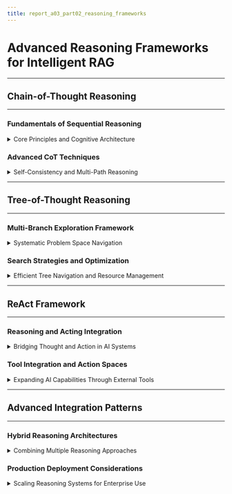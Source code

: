 ```yaml
---
title: report_a03_part02_reasoning_frameworks
---
```


# Advanced Reasoning Frameworks for Intelligent RAG

---
## Chain-of-Thought Reasoning
---

### Fundamentals of Sequential Reasoning
<details>
<summary>Core Principles and Cognitive Architecture</summary>

---

**What is Chain-of-Thought Reasoning:**
Chain-of-Thought (CoT) reasoning represents a paradigm shift from direct question-answer interactions to structured, step-by-step problem decomposition. Unlike traditional RAG systems that retrieve information and generate immediate responses, CoT frameworks guide language models through explicit reasoning pathways that mirror human analytical thinking.

**Cognitive Architecture Principles:**
- **Sequential decomposition** - breaking complex problems into manageable, logical steps
- **Intermediate reasoning** - generating and validating conclusions at each step before proceeding
- **Transparency preservation** - maintaining visibility into the reasoning process for verification and debugging
- **Error propagation control** - identifying and correcting logical inconsistencies before they compound

**Types of Chain-of-Thought Approaches:**

**Zero-Shot CoT:**
The simplest form involves prompting the model with "Let's think step by step" or similar instructions. This approach leverages the model's inherent reasoning capabilities without providing explicit examples, making it broadly applicable but potentially inconsistent in quality.

**Few-Shot CoT:**
Provides examples of step-by-step reasoning to establish patterns and expectations. This approach improves consistency and quality by demonstrating the desired reasoning structure, though it requires careful example selection and increases prompt length.

**Self-Consistency CoT:**
Generates multiple reasoning paths for the same problem and selects the most frequently occurring answer. This approach improves reliability by leveraging consensus among different reasoning attempts, though it increases computational cost.

**When to Apply Chain-of-Thought:**
- **Complex analytical tasks** requiring multi-step reasoning and logical progression
- **Mathematical problem solving** where intermediate steps must be verified and validated
- **Decision-making scenarios** involving multiple criteria and trade-off analysis
- **Debugging and troubleshooting** where systematic elimination of possibilities is required
- **Strategic planning** requiring consideration of multiple factors and their interactions

#### Basic Implementation Approach

**Simple CoT Pattern:**
  ```python
  def chain_of_thought_query(question, context):
      reasoning_prompt = f"""
      Question: {question}
      Context: {context}
      
      Let's think through this step by step:
      1. What information do we need to answer this question?
      2. What relevant facts can we extract from the context?
      3. How do these facts relate to the question?
      4. What conclusion can we draw?
      
      Answer: """
      
      return llm.generate(reasoning_prompt)
  ```

**Performance Characteristics:**
Chain-of-Thought reasoning typically increases response quality by 15-30% on complex analytical tasks while requiring 2-3x longer processing time. The trade-off between accuracy and speed makes CoT particularly valuable for high-stakes decisions where correctness outweighs response latency.

---

</details>

### Advanced CoT Techniques
<details>
<summary>Self-Consistency and Multi-Path Reasoning</summary>

---

**Self-Consistency Methodology:**
Self-consistency addresses the inherent variability in language model outputs by generating multiple reasoning paths and aggregating results. This approach recognizes that complex problems may have multiple valid solution approaches while converging on consistent final answers.

**Implementation Philosophy:**
Rather than relying on a single reasoning attempt, self-consistency generates diverse solution paths by varying temperature settings, prompt formulations, or reasoning strategies. The final answer is determined through majority voting, confidence weighting, or quality scoring of individual attempts.

**Quality Assessment Framework:**
Each reasoning path is evaluated based on logical consistency, factual accuracy, and completeness. High-quality paths demonstrate clear logical progression, accurate use of provided information, and comprehensive consideration of relevant factors.

**Computational Trade-offs:**
Self-consistency typically requires 5-10 reasoning attempts to achieve reliable results, increasing computational cost proportionally. However, the improved accuracy often justifies the additional expense for critical applications where errors have significant consequences.

**Practical Applications:**
- **Financial analysis** where multiple valuation approaches should converge on similar conclusions
- **Medical diagnosis** where different symptom interpretation paths should support consistent treatment recommendations
- **Legal reasoning** where multiple precedent analyses should align on case outcomes
- **Engineering design** where different optimization approaches should yield compatible solutions

**Validation Strategies:**
Beyond simple majority voting, sophisticated validation approaches include logical consistency checking, fact verification against source documents, and confidence scoring based on reasoning quality. These methods help identify high-quality reasoning paths while filtering out flawed or incomplete analyses.

#### Multi-Path Reasoning Example

**Consensus Building Process:**
  ```python
  def self_consistent_reasoning(question, context, num_paths=5):
      reasoning_paths = []
      
      for i in range(num_paths):
          # Generate diverse reasoning approaches
          path = generate_reasoning_path(question, context, variation=i)
          reasoning_paths.append(path)
      
      # Evaluate and select best consensus
      return evaluate_consensus(reasoning_paths)
  ```

**Benefits and Limitations:**
Self-consistency significantly improves accuracy on complex reasoning tasks but requires careful balance between computational cost and quality improvement. The approach works best when multiple valid reasoning approaches exist and when errors in individual paths are uncorrelated.

---

</details>

---
## Tree-of-Thought Reasoning
---

### Multi-Branch Exploration Framework
<details>
<summary>Systematic Problem Space Navigation</summary>

---

**Tree-of-Thought Conceptual Foundation:**
Tree-of-Thought (ToT) reasoning extends Chain-of-Thought by exploring multiple reasoning branches simultaneously, creating a tree structure where each node represents a partial solution or reasoning state. This approach enables systematic exploration of solution spaces while maintaining the ability to backtrack from unpromising paths.

**Cognitive Model Inspiration:**
ToT mirrors human problem-solving strategies where we consider multiple approaches, evaluate their potential, and pursue the most promising directions while keeping alternatives available. This methodology is particularly powerful for problems with multiple valid solution paths or where optimal solutions require exploring seemingly counterintuitive approaches.

**Core ToT Components:**

**State Representation:**
Each node in the reasoning tree represents a specific problem state with partial solutions, available actions, and evaluation metrics. States must be rich enough to enable meaningful progress assessment while remaining computationally tractable.

**Branch Generation:**
The system generates multiple possible next steps from each state, considering different reasoning strategies, alternative interpretations, or varied solution approaches. Branch generation balances exploration breadth with computational efficiency.

**State Evaluation:**
Each reasoning state receives quality scores based on progress toward solution, logical consistency, and potential for successful completion. Evaluation functions guide tree exploration by identifying the most promising branches for continued development.

**Search Strategy:**
ToT employs various search algorithms including breadth-first exploration for comprehensive coverage, depth-first search for rapid solution discovery, and best-first search for efficient resource utilization. The choice depends on problem characteristics and computational constraints.

**Pruning Mechanisms:**
To manage computational complexity, ToT systems implement pruning strategies that eliminate low-quality branches, merge similar states, and focus resources on promising solution paths. Effective pruning maintains solution quality while controlling exponential growth.

**Problem Categories Suited for ToT:**
- **Creative problem solving** requiring exploration of unconventional approaches and novel combinations
- **Strategic game playing** where multiple move sequences must be evaluated and compared
- **Design optimization** involving trade-offs between competing objectives and constraints
- **Research planning** requiring systematic exploration of investigation approaches and methodologies
- **Debugging complex systems** where multiple failure hypotheses must be tested and validated

#### Tree Exploration Strategy

**Basic Tree Structure:**
  ```python
  class ReasoningNode:
      def __init__(self, state, parent=None):
          self.state = state           # Current reasoning state
          self.parent = parent         # Previous reasoning step
          self.children = []           # Possible next steps
          self.score = 0              # Quality evaluation
          self.is_solution = False    # Solution completeness flag
      
      def expand(self):
          # Generate possible next reasoning steps
          potential_steps = generate_reasoning_options(self.state)
          for step in potential_steps:
              child = ReasoningNode(step, parent=self)
              child.score = evaluate_reasoning_quality(step)
              self.children.append(child)
  ```

**Practical Benefits:**
Tree-of-Thought reasoning excels in scenarios requiring systematic exploration and comparison of alternatives. While computationally more expensive than linear reasoning, ToT often discovers superior solutions and provides comprehensive analysis of problem spaces.

---

</details>

### Search Strategies and Optimization
<details>
<summary>Efficient Tree Navigation and Resource Management</summary>

---

**Search Algorithm Selection:**
The choice of search strategy significantly impacts both solution quality and computational efficiency. Different algorithms suit different problem characteristics, and hybrid approaches often provide optimal performance.

**Breadth-First Exploration:**
Systematically explores all branches at each depth level before proceeding deeper. This approach ensures comprehensive coverage of solution space and guarantees finding optimal solutions if they exist. However, memory requirements grow exponentially with tree depth, limiting scalability for complex problems.

**Depth-First Investigation:**
Pursues individual reasoning paths to completion before exploring alternatives. This strategy provides rapid feedback on solution viability and requires minimal memory for tree maintenance. The risk is missing superior solutions that require exploring alternative early branches.

**Best-First Navigation:**
Prioritizes exploration of most promising branches based on heuristic evaluation. This approach efficiently allocates computational resources to high-potential solution paths while maintaining the ability to explore alternatives if primary approaches fail.

**Monte Carlo Tree Search (MCTS):**
Combines systematic exploration with random sampling to balance breadth and depth. MCTS proves particularly effective for problems with large solution spaces where complete enumeration is impractical.

**Resource Management Strategies:**

**Computational Budgeting:**
Effective ToT implementation requires careful allocation of computational resources across tree exploration, state evaluation, and solution refinement. Budget management ensures timely solution delivery while maximizing quality within available constraints.

**Dynamic Pruning:**
Continuously evaluates branch quality and eliminates unpromising paths to focus resources on viable solutions. Pruning strategies must balance aggressive resource conservation with thorough exploration to avoid premature elimination of valuable approaches.

**Parallel Exploration:**
Leverages multiple computational threads to explore different tree branches simultaneously. Parallel processing significantly improves exploration speed while maintaining solution quality, though coordination overhead must be carefully managed.

**Memory Optimization:**
Large reasoning trees require sophisticated memory management to prevent resource exhaustion. Strategies include state compression, branch merging, and selective retention of high-value reasoning paths.

**Quality vs. Efficiency Trade-offs:**
ToT systems must balance exploration thoroughness with computational efficiency. Deeper exploration generally improves solution quality but increases resource requirements. Optimal balance depends on problem complexity, available resources, and quality requirements.

---

</details>

---
## ReAct Framework
---

### Reasoning and Acting Integration
<details>
<summary>Bridging Thought and Action in AI Systems</summary>

---

**ReAct Paradigm Foundation:**
ReAct (Reasoning and Acting) represents a fundamental shift from pure reasoning systems to integrated cognitive architectures that combine deliberative thinking with environmental interaction. This framework enables AI systems to gather information dynamically, test hypotheses through action, and refine understanding based on observed outcomes.

**Cognitive Architecture Model:**
ReAct mirrors human problem-solving processes where we alternate between thinking about problems and taking actions to gather information or test hypotheses. This iterative cycle of reasoning-action-observation enables adaptive problem-solving that responds to changing conditions and new information.

**Core ReAct Cycle Components:**

**Thought Phase:**
The reasoning component analyzes current situation, available information, and potential approaches. This phase generates hypotheses, identifies information gaps, and plans appropriate actions to advance toward solution.

**Action Phase:**
The system executes specific actions in the environment, such as searching databases, running calculations, accessing external APIs, or requesting additional information. Actions are chosen based on reasoning phase conclusions and strategic problem-solving needs.

**Observation Phase:**
Results from actions are processed and integrated into the system's understanding. Observations may confirm hypotheses, reveal new information, or highlight the need for strategy adjustment. This phase bridges action outcomes back to reasoning processes.

**Reflection Integration:**
Advanced ReAct systems include meta-cognitive reflection that evaluates reasoning quality, action effectiveness, and overall progress. Reflection enables continuous improvement and adaptation of problem-solving strategies.

**ReAct vs. Traditional Approaches:**

**Static Knowledge Limitations:**
Traditional RAG systems rely on fixed knowledge bases that may lack current information or specific details needed for complex problems. ReAct systems can dynamically gather information as needed, adapting to problem requirements.

**Interactive Problem Solving:**
While conventional systems generate responses based solely on retrieved information, ReAct frameworks can test hypotheses, verify facts, and gather additional context through environmental interaction.

**Adaptive Strategy Development:**
ReAct systems modify their approach based on intermediate results, enabling flexible problem-solving that responds to unexpected findings or changing requirements.

**Error Recovery Mechanisms:**
When initial approaches prove unsuccessful, ReAct systems can recognize failures, analyze causes, and develop alternative strategies. This resilience improves overall problem-solving reliability.

#### Basic ReAct Implementation

**Simple ReAct Loop:**
  ```python
  def react_problem_solving(initial_question):
      current_state = {"question": initial_question, "observations": []}
      max_iterations = 10
      
      for iteration in range(max_iterations):
          # Reasoning phase
          thought = generate_reasoning(current_state)
          
          # Action planning
          action = plan_next_action(thought, current_state)
          
          # Execute action
          observation = execute_action(action)
          
          # Update state
          current_state["observations"].append(observation)
          
          # Check for completion
          if is_problem_solved(current_state):
              return generate_final_answer(current_state)
      
      return generate_partial_answer(current_state)
  ```

**Practical Applications:**
ReAct frameworks excel in dynamic environments where information requirements cannot be predetermined, such as research tasks, troubleshooting scenarios, and adaptive decision-making situations.

---

</details>

### Tool Integration and Action Spaces
<details>
<summary>Expanding AI Capabilities Through External Tools</summary>

---

**Tool Integration Philosophy:**
Modern ReAct systems extend beyond text processing to incorporate diverse external tools including calculators, search engines, databases, APIs, and specialized software. This integration transforms AI from passive information processors to active problem-solving agents capable of complex task execution.

**Action Space Design:**
The set of available actions defines the system's problem-solving capabilities. Well-designed action spaces balance comprehensiveness with manageability, providing sufficient tools for target problems while maintaining system simplicity and reliability.

**Common Tool Categories:**

**Information Gathering Tools:**
- **Web search engines** for current information and diverse perspectives
- **Database queries** for structured data retrieval and analysis
- **Document repositories** for accessing organizational knowledge and historical records
- **API integrations** for real-time data and specialized information services

**Computational Tools:**
- **Mathematical calculators** for precise numerical computations and complex calculations
- **Statistical analysis packages** for data processing and pattern recognition
- **Simulation environments** for modeling and hypothesis testing
- **Optimization solvers** for finding optimal solutions within constraints

**Communication Tools:**
- **Email and messaging systems** for information requests and collaboration
- **Notification services** for alerting and status updates
- **Report generation** for documenting findings and recommendations
- **Presentation tools** for communicating results to stakeholders

**Specialized Domain Tools:**
- **Code execution environments** for software development and testing
- **Scientific instruments** for laboratory data collection and analysis
- **Financial systems** for market data and transaction processing
- **Design software** for creation and modification of digital assets

**Tool Selection and Management:**
Effective ReAct systems implement intelligent tool selection based on problem characteristics, tool capabilities, and efficiency considerations. Tool management includes error handling, timeout management, and result validation to ensure reliable operation.

**Action Sequencing and Orchestration:**
Complex problems often require coordinated use of multiple tools in specific sequences. Advanced ReAct systems plan action sequences, manage dependencies between tools, and adapt plans based on intermediate results.

**Quality Assurance for Tool Integration:**
Tool outputs require validation and interpretation before integration into reasoning processes. Quality assurance mechanisms include result verification, consistency checking, and confidence assessment to maintain system reliability.

**Scalability and Performance Considerations:**
As action spaces expand, ReAct systems must manage computational resources efficiently while maintaining response quality. Optimization strategies include tool caching, parallel execution, and intelligent action pruning.

---

</details>

---
## Advanced Integration Patterns
---

### Hybrid Reasoning Architectures
<details>
<summary>Combining Multiple Reasoning Approaches</summary>

---

**Multi-Modal Reasoning Integration:**
Advanced reasoning systems combine different approaches to leverage their complementary strengths while mitigating individual weaknesses. Hybrid architectures can dynamically select reasoning strategies based on problem characteristics, available resources, and quality requirements.

**Architecture Design Principles:**

**Complementary Strengths Utilization:**
- **Chain-of-Thought** for systematic, step-by-step analysis requiring logical progression
- **Tree-of-Thought** for problems benefiting from alternative exploration and comparison
- **ReAct** for dynamic situations requiring environmental interaction and adaptive strategy development
- **Traditional RAG** for straightforward information retrieval and factual question answering

**Dynamic Strategy Selection:**
Intelligent systems analyze problem characteristics to select appropriate reasoning approaches. Selection criteria include problem complexity, information availability, time constraints, and accuracy requirements.

**Reasoning Orchestration Patterns:**

**Sequential Combination:**
Different reasoning approaches are applied in sequence, with each stage building on previous results. For example, traditional RAG retrieves relevant information, Chain-of-Thought analyzes implications, and ReAct gathers additional details as needed.

**Parallel Exploration:**
Multiple reasoning approaches work simultaneously on the same problem, with results compared and synthesized. This approach improves reliability through consensus while enabling rapid solution discovery.

**Hierarchical Decomposition:**
Complex problems are broken into subproblems, each solved using the most appropriate reasoning approach. Hierarchical solutions enable efficient resource allocation while maintaining overall solution quality.

**Adaptive Switching:**
Systems monitor reasoning progress and switch strategies when current approaches prove ineffective. Adaptive switching prevents resource waste on unproductive reasoning paths while maintaining solution pursuit.

**Quality Assurance in Hybrid Systems:**
Multi-approach reasoning requires sophisticated quality assessment that evaluates not only final answers but also reasoning quality across different methodologies. Cross-validation between approaches provides additional confidence in solution reliability.

**Resource Management Challenges:**
Hybrid systems must balance computational resources across multiple reasoning approaches while meeting response time requirements. Effective resource management includes priority allocation, parallel processing, and intelligent caching strategies.

#### Integration Framework Example

**Hybrid Reasoning Coordinator:**
  ```python
  def hybrid_reasoning_system(question, context):
      # Analyze problem characteristics
      problem_type = classify_problem(question)
      complexity = assess_complexity(question, context)
      
      # Select appropriate reasoning strategy
      if problem_type == "factual" and complexity == "low":
          return traditional_rag(question, context)
      elif complexity == "high" and requires_exploration(question):
          return tree_of_thought_reasoning(question, context)
      elif requires_external_info(question):
          return react_reasoning(question, context)
      else:
          return chain_of_thought_reasoning(question, context)
  ```

**Performance Optimization:**
Hybrid systems achieve optimal performance through intelligent strategy selection, efficient resource allocation, and continuous adaptation based on problem characteristics and system constraints.

---

</details>

### Production Deployment Considerations
<details>
<summary>Scaling Reasoning Systems for Enterprise Use</summary>

---

**Enterprise Deployment Challenges:**
Deploying advanced reasoning systems in production environments requires careful consideration of scalability, reliability, security, and maintainability. Production systems must handle variable loads, ensure consistent quality, and provide transparent operation for monitoring and debugging.

**Scalability Architecture Patterns:**

**Microservices Decomposition:**
Separate reasoning components into independent services that can be scaled individually based on demand. This approach enables efficient resource allocation and simplified maintenance while supporting diverse reasoning workloads.

**Load Balancing and Distribution:**
Distribute reasoning requests across multiple instances to handle high query volumes while maintaining response quality. Load balancing strategies must consider reasoning complexity and resource requirements for optimal performance.

**Caching and Optimization:**
Implement multi-level caching for reasoning results, intermediate computations, and external tool outputs. Effective caching significantly reduces computational requirements while maintaining system responsiveness.

**Asynchronous Processing:**
Support both synchronous and asynchronous reasoning modes to accommodate different use case requirements. Asynchronous processing enables handling of complex reasoning tasks without blocking user interfaces.

**Reliability and Monitoring:**

**Error Handling and Recovery:**
Implement comprehensive error handling that gracefully manages failures in reasoning components, external tools, and infrastructure systems. Recovery mechanisms should maintain service availability while preserving reasoning quality.

**Performance Monitoring:**
Continuous monitoring of reasoning quality, response times, resource utilization, and error rates enables proactive system management and optimization. Monitoring systems should provide both technical metrics and business value indicators.

**Quality Assurance:**
Production reasoning systems require ongoing quality validation through automated testing, human review, and user feedback integration. Quality assurance processes should detect reasoning degradation and trigger corrective actions.

**Security and Compliance:**
Enterprise deployment must address data privacy, access control, audit requirements, and regulatory compliance. Security measures should protect sensitive information while enabling effective reasoning capabilities.

**Cost Management:**
Reasoning systems can incur significant computational costs, particularly for complex problems requiring multiple approaches or extensive external tool usage. Cost management strategies include usage monitoring, budget controls, and efficiency optimization.

**Operational Excellence:**
Successful production deployment requires comprehensive documentation, training programs, support procedures, and continuous improvement processes. Operational excellence ensures reliable service delivery while enabling system evolution and enhancement.

---

</details>